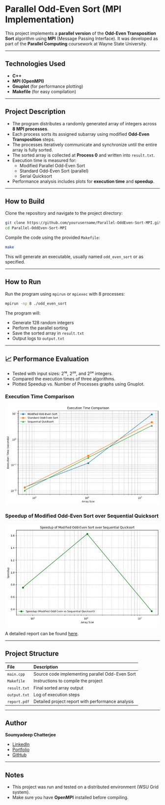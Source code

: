 # Parallel Odd-Even Sort (MPI Implementation)

This project implements a **parallel version** of the **Odd-Even Transposition Sort** algorithm using **MPI** (Message Passing Interface).
It was developed as part of the **Parallel Computing** coursework at Wayne State University.

---

## Technologies Used
- **C++**
- **MPI (OpenMPI)**
- **Gnuplot** (for performance plotting)
- **Makefile** (for easy compilation)

---

## Project Description
- The program distributes a randomly generated array of integers across **8 MPI processes**.
- Each process sorts its assigned subarray using modified **Odd-Even Transposition** steps.
- The processes iteratively communicate and synchronize until the entire array is fully sorted.
- The sorted array is collected at **Process 0** and written into `result.txt`.
- Execution time is measured for:
  - Modified Parallel Odd-Even Sort
  - Standard Odd-Even Sort (parallel)
  - Serial Quicksort
- Performance analysis includes plots for **execution time** and **speedup**.

---

## How to Build

Clone the repository and navigate to the project directory:

```bash
git clone https://github.com/yourusername/Parallel-OddEven-Sort-MPI.git
cd Parallel-OddEven-Sort-MPI
```

Compile the code using the provided `Makefile`:

```bash
make
```

This will generate an executable, usually named `odd_even_sort` or as specified.

---

## How to Run

Run the program using `mpirun` or `mpiexec` with 8 processes:

```bash
mpirun -np 8 ./odd_even_sort
```

The program will:
- Generate 128 random integers
- Perform the parallel sorting
- Save the sorted array in `result.txt`
- Output logs to `output.txt`

---

## 📈 Performance Evaluation

- Tested with input sizes: 2¹⁶, 2²⁰, and 2²⁴ integers.
- Compared the execution times of three algorithms.
- Plotted Speedup vs. Number of Processes graphs using Gnuplot.

### Execution Time Comparison
![Execution Time Comparison](images/execution_time_comparison.png)

### Speedup of Modified Odd-Even Sort over Sequential Quicksort
![Speedup Comparison](images/speedup_comparison.png)

A detailed report can be found [here](docs/TermProjectReport.pdf).

---

## Project Structure

| File | Description |
|:-----|:------------|
| `main.cpp` | Source code implementing parallel Odd-Even Sort |
| `Makefile` | Instructions to compile the project |
| `result.txt` | Final sorted array output |
| `output.txt` | Log of execution steps |
| `report.pdf` | Detailed project report with performance analysis |

---

## Author

**Soumyadeep Chatterjee**
- [LinkedIn](https://www.linkedin.com/in/deep98/)
- [Portfolio](https://soumya98-dev.github.io/soumyadeepchatterjee.github.io/)
- [GitHub](https://github.com/Soumya98-dev)

---

## Notes

- This project was run and tested on a distributed environment (WSU Grid system).
- Make sure you have **OpenMPI** installed before compiling.

